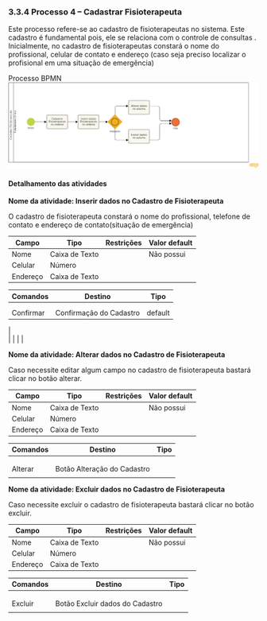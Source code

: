 ### 3.3.4 Processo 4 – Cadastrar  Fisioterapeuta

Este processo refere-se ao cadastro de  fisioterapeutas no sistema. Este cadastro é fundamental pois, ele se relaciona com o controle de consultas . Inicialmente, no cadastro de fisioterapeutas 
constará o nome do profissional, celular de contato e endereço (caso seja preciso localizar o profisional em uma situação de emergência)

 Processo BPMN  
 ![Alt text](../assets/processes/CadastrarFisioterapeutaDiagramaVersaoFinal2.png)                        

#### Detalhamento das atividades

**Nome da atividade: Inserir dados no Cadastro de Fisioterapeuta**

O cadastro de fisioterapeuta constará o nome do profissional, telefone de contato e endereço de contato(situação de emergência)


| **Campo**       | **Tipo**         | **Restrições** | **Valor default** |
| ---             | ---              | ---            | ---               |
| Nome            | Caixa de Texto   |                | Não possui        |
| Celular         | Número           |                |                   |
| Endereço        | Caixa de Texto   |                |                   |


| **Comandos**         |  **Destino**                   | **Tipo**          |
| ---                  | ---                            | ---               |
|  |                   |                                |                   |
|                      |                                |                   |
| Confirmar            |  Confirmação do Cadastro       | default           |
|  
|              |    |                   |


**Nome da atividade: Alterar dados no Cadastro de Fisioterapeuta**

Caso necessite editar algum campo no cadastro de fisioterapeuta bastará clicar no botão alterar.


| **Campo**       | **Tipo**         | **Restrições** | **Valor default** |
| ---             | ---              | ---            | ---               |
| Nome            | Caixa de Texto   |                | Não possui        |
| Celular         | Número           |                |                   |
| Endereço        | Caixa de Texto   |                |                   |


| **Comandos**         |  **Destino**                   | **Tipo**          |
| ---                  | ---                            | ---               |
|  |                   |                                |                   |
|                      |                                |                   |
|             |         |           |
| Alterar              |  Botão Alteração do Cadastro    |                   |
|             |  |                   |

**Nome da atividade: Excluir dados no Cadastro de Fisioterapeuta**

Caso necessite excluir  o cadastro de fisioterapeuta bastará clicar no botão excluir.


| **Campo**       | **Tipo**         | **Restrições** | **Valor default** |
| ---             | ---              | ---            | ---               |
| Nome            | Caixa de Texto   |                | Não possui        |
| Celular         | Número           |                |                   |
| Endereço        | Caixa de Texto   |                |                   |


| **Comandos**         |  **Destino**                   | **Tipo**          |
| ---                  | ---                            | ---               |
|  |                   |                                |                   |
|                      |                                |                   |
|             |         |           |
| Excluir              |  Botão Excluir dados do Cadastro    |                   |
|             |  |                   |
